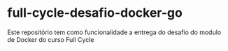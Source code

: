 # full-cycle-desafio-docker-go
Este repositório tem como funcionalidade a entrega do desafio do modulo de Docker do curso Full Cycle
